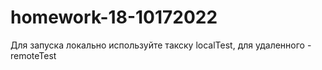 # homework-18-10172022

Для запуска локально используйте такску localTest, для удаленного - remoteTest
